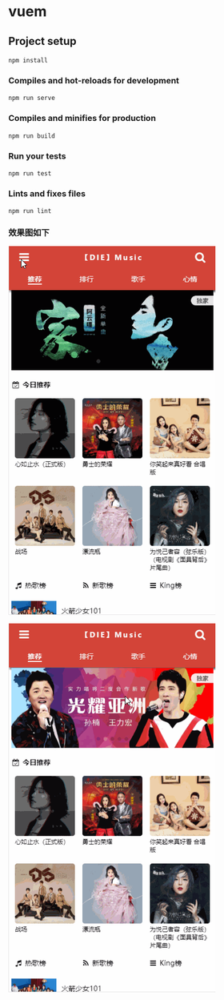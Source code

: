 # vuem

## Project setup
```
npm install
```

### Compiles and hot-reloads for development
```
npm run serve
```

### Compiles and minifies for production
```
npm run build
```

### Run your tests
```
npm run test
```

### Lints and fixes files
```
npm run lint
```

### 效果图如下
![image](https://github.com/leemo1989/vuem/blob/master/src/assets/sy1.gif)

![image](https://github.com/leemo1989/vuem/blob/master/src/assets/sy.gif)

